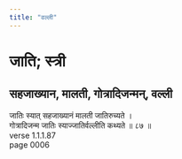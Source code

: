 ```yaml
---
title: "वल्ली"
---
```


# जाति; स्त्री
## सहजाख्यान, मालती, गोत्रादिजन्मन्, वल्ली
जातिः स्यात् सहजाख्यानं मालती जातिरुच्यते ।<br />गोत्रादिजन्म जातिः स्याज्जातिर्वल्लीति कथ्यते ॥ ८७ ॥<br />verse 1.1.1.87<br />page 0006

